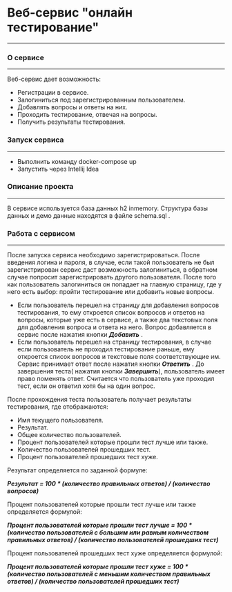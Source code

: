 # **Веб-сервис "онлайн тестирование"**
_______________________________

### О сервисе
_____________

Веб-сервис дает возможность:
   *  Регистрации в сервисе.
   *  Залогиниться под зарегистрированным пользователем.
   *  Добавлять вопросы и ответы на них.
   *  Проходить тестирование, отвечая на вопросы.
   *  Получить результаты тестирования.
   
   
### Запуск сервиса
__________________
   
 * Выполнить команду docker-compose up  
 * Запустить через Intellij Idea
 
### Описание проекта
____________________

В сервисе используется база данных h2 inmemory. Структура базы данных и демо данные находятся в файле schema.sql . 
   
### Работа с сервисом
_________________

После запуска сервиса необходимо зарегистрироваться. После введения логина и пароля, в случае, если такой пользователь 
не был зарегистрирован сервис даст возможность залогиниться, в обратном случае попросит зарегистрировать другого пользователя.
После того как пользователь залогиниться он попадает на главную страницу, где у него есть выбор: пройти тестирование или
добавить новые вопросы. 
* Если пользователь перешел на страницу для добавления вопросов тестирования, то ему откроется список вопросов и ответов на вопросы,
 которые уже есть в сервисе, а также два текстовых поля для добавления вопроса и ответа на него. Вопрос добавляется в 
 сервис после  нажатия кнопки _**Добавить**_ .
* Если пользователь перешел на страницу тестирования, в случае если пользователь не проходил тестирование раньше,
ему откроется список вопросов и текстовые поля соответствующие им. Сервис принимает ответ после нажатия кнопки
 **_Ответить_** . До завершения теста( нажатия кнопки **_Завершить_**), пользователь имеет право поменять ответ.
 Считается что пользователь уже проходил тест, если он ответил хотя бы на один вопрос.
 
 После прохождения теста пользователь получает результаты тестирования, где отображаются:
 * Имя текущего пользователя.
 * Результат.
 * Общее количество пользователей.
 * Процент пользователей которые прошли тест лучше или также.
 * Количество пользователей прошедших тест.
 * Процент пользователей прошедших тест хуже.
 
 
 Результат определяется по заданной формуле:  
 
 _**Результат = 100 * (количество правильных ответов) /  (количество вопросов)**_
 
 Процент пользователей которые прошли тест лучше или также определяется формулой:
 
 _**Процент пользователей которые прошли тест лучше = 100 * (количество пользователей с большим или равным количеством правильных ответов) / (количество пользователей прошедших тест)**_
 
 Процент пользователей прошедших тест хуже определяется формулой:
 
 _**Процент пользователей которые прошли тест хуже = 100 * (количество пользователей с меньшим количеством правильных ответов) / (количество пользователей прошедших тест)**_
 
 
  
 

